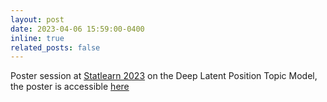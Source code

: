 ```yaml
---
layout: post
date: 2023-04-06 15:59:00-0400
inline: true
related_posts: false
---
```


Poster session at [Statlearn 2023](https://statlearn.sciencesconf.org/)
on the Deep Latent Position Topic Model, the poster is accessible [here](https://github.com/Remi-Boutin/Remi-Boutin.github.io/tree/main/assets/contents/poster_statlearn2023.pdf)